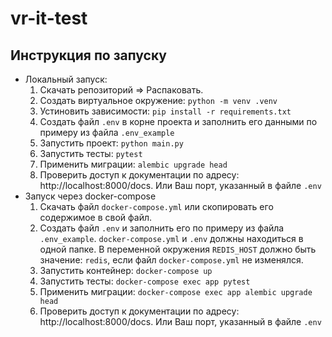 # vr-it-test
## Инструкция по запуску
* Локальный запуск:
  1) Скачать репозиторий => Распаковать.
  2) Создать виртуальное окружение: `python -m venv .venv`
  3) Устиновить зависимости: `pip install -r requirements.txt`
  4) Создать файл `.env` в корне проекта и заполнить его данными по примеру из файла `.env_example`
  5) Запустить проект: `python main.py`
  6) Запустить тесты: `pytest`
  7) Применить миграции: `alembic upgrade head`
  8) Проверить доступ к документации по адресу: http://localhost:8000/docs. Или Ваш порт, указанный в файле `.env`
* Запуск через docker-compose
  1) Скачать файл `docker-compose.yml` или скопировать его содержимое в свой файл.
  2) Создать файл `.env` и заполнить его по примеру из файла `.env_example`. `docker-compose.yml` и `.env` должны находиться в одной папке. В переменной окружения `REDIS_HOST` должно быть значение: `redis`, если файл `docker-compose.yml` не изменялся.
  3) Запустить контейнер: `docker-compose up`
  4) Запустить тесты: `docker-compose exec app pytest`
  5) Применить миграции: `docker-compose exec app alembic upgrade head`
  6) Проверить доступ к документации по адресу: http://localhost:8000/docs. Или Ваш порт, указанный в файле `.env`
